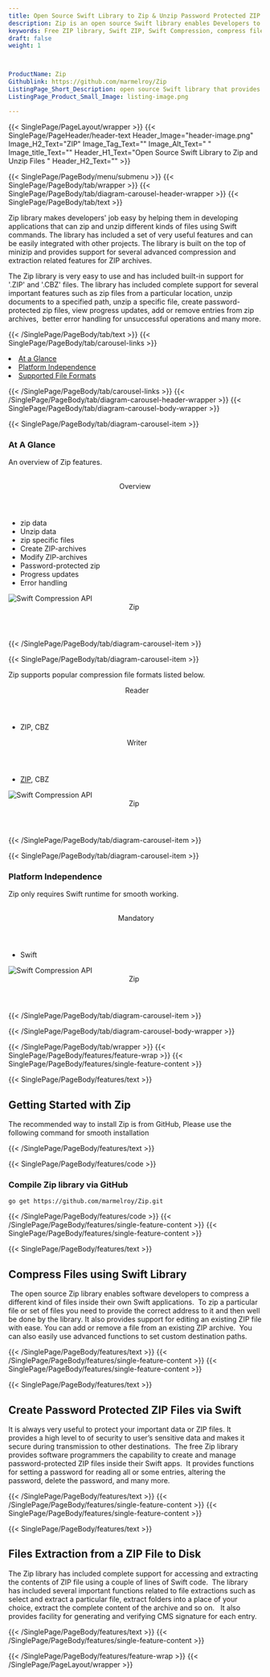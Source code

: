 ```yaml
---
title: Open Source Swift Library to Zip & Unzip Password Protected ZIP Files
description: Zip is an open source Swift library enables Developers to Open, create, update, delete & extract ZIP files & Password Protected Archives inside Swift Apps.
keywords: Free ZIP library, Swift ZIP, Swift Compression, compress files, decompress files, ZIP Swift API, Swift compression Library, Open Source Swift Library, Swift  Zip programming, create  zip archives, Opening zip archives, Modify ZIP archives, save archive to a file, List zip archive, password protected ZIP archives
draft: false
weight: 1



ProductName: Zip
Githublink: https://github.com/marmelroy/Zip
ListingPage_Short_Description: open source Swift library that provides functionality for creating, managing & extracting archives with ease using Swift code.
ListingPage_Product_Small_Image: listing-image.png 

---
```


{{< SinglePage/PageLayout/wrapper >}}
{{< SinglePage/PageHeader/header-text
Header_Image="header-image.png"
Image_H2_Text="ZIP"
Image_Tag_Text=""
Image_Alt_Text=" "
Image_title_Text=""
Header_H1_Text="Open Source Swift Library to Zip and Unzip Files "
Header_H2_Text="" >}}

{{< SinglePage/PageBody/menu/submenu >}}
{{< SinglePage/PageBody/tab/wrapper >}}
{{< SinglePage/PageBody/tab/diagram-carousel-header-wrapper >}}
{{< SinglePage/PageBody/tab/text >}}



<p>Zip library makes developers' job easy by helping them in developing applications that can zip and unzip different kinds of files using Swift commands. The library has included a set of very useful features and can be easily integrated with other projects. The library is built on the top of minizip and provides support for several advanced compression and extraction related features for ZIP archives.</p>
<p>The Zip library is very easy to use and has included built-in support for '.ZIP' and '.CBZ' files. The library has included complete support for several important features such as zip files from a particular location, unzip documents to a specified path, unzip a specific file, create password-protected zip files, view progress updates, add or remove entries from zip archives,  better error handling for unsuccessful operations and many more.</p>

{{< /SinglePage/PageBody/tab/text >}}
{{< SinglePage/PageBody/tab/carousel-links >}}

<li data-target="#diagramcarousel" data-slide-to="0"><a href="#">At a Glance</a></li>
<li data-target="#diagramcarousel" data-slide-to="2"><a href="#">Platform Independence</a></li>
<li data-target="#diagramcarousel" data-slide-to="1"><a class="activetab" href="#">Supported File Formats</a></li>


{{< /SinglePage/PageBody/tab/carousel-links >}}
{{< /SinglePage/PageBody/tab/diagram-carousel-header-wrapper >}}
{{< SinglePage/PageBody/tab/diagram-carousel-body-wrapper >}}

{{< SinglePage/PageBody/tab/diagram-carousel-item >}}
<h3>At A Glance</h3>
<p>An overview of Zip features.</p>
<div class="diagram1 d1-poi">
<div class="d1-row">
<div class="d1-col d1-left"> </div>
<!--/left-->
<div class="d1-col d1-right"><header>Overview</header>
<ul>
<li>zip data</li>
<li>Unzip data</li>
<li>zip specific files</li>
<li>Create ZIP-archives</li>
<li>Modify ZIP-archives</li>
<li>Password-protected zip</li>
<li>Progress updates</li>
<li>Error handling</li>
</ul>
</div>
<!--/right--></div>
<!--/row-->
<div class="d1-logo"><img class="bg-lite" src='listing-image.png' alt="Swift Compression API"><header>Zip </header><footer><small></small></footer></div>
<!--/logo--></div>
<!--/diagram1-->
{{< /SinglePage/PageBody/tab/diagram-carousel-item >}}

{{< SinglePage/PageBody/tab/diagram-carousel-item >}}
<p>Zip supports popular compression file formats listed below.</p>
<div class="diagram1 d2  d1-poi">
<div class="d1-row">
<div class="d1-col d1-left"><header><i class="fa fa-arrows-v "> </i> Reader</header>
<ul>
<li>ZIP, CBZ</li>
</ul>
</div>
<!--/left-->
<div class="d1-col d1-right"><header><i class="fa  fa-long-arrow-down"> </i> Writer</header>
<ul>
<li><a href="https://docs.fileformat.com/compression/zip/">ZIP</a>, CBZ</li>
</ul>
</div>
<!--/right--></div>
<!--/row-->
<div class="d1-logo"><img class="bg-lite" src='listing-image.png' alt="Swift Compression API"><header>Zip </header><footer><small></small></footer></div>
<!--/logo--></div>
<!--/diagram2-->
{{< /SinglePage/PageBody/tab/diagram-carousel-item >}}

{{< SinglePage/PageBody/tab/diagram-carousel-item >}}
<h3>Platform Independence</h3>
<p>Zip only requires Swift runtime for smooth working.</p>
<div class="diagram1 d1-poi">
<div class="d1-row">
<div class="d1-col d1-left"> </div>
<!--/left-->
<div class="d1-col d1-right"><header><i class="fa fa-cubes"> </i>Mandatory</header>
<ul>
<li>Swift</li>
</ul>
</div>
<!--/right--></div>
<!--/row-->
<div class="d1-logo"><img class="bg-lite" src='listing-image.png' alt="Swift Compression API"><header>Zip </header><footer><small></small></footer></div>
<!--/logo--></div>
<!--/diagram2 -->
{{< /SinglePage/PageBody/tab/diagram-carousel-item >}}

{{< /SinglePage/PageBody/tab/diagram-carousel-body-wrapper >}}

{{< /SinglePage/PageBody/tab/wrapper >}}
{{< SinglePage/PageBody/features/feature-wrap >}}
{{< SinglePage/PageBody/features/single-feature-content >}}

{{< SinglePage/PageBody/features/text >}}
<h2 class="h2title">Getting Started with Zip </h2>
<p>The recommended way to install Zip is from GitHub, Please use the following command for smooth installation</p>
{{< /SinglePage/PageBody/features/text >}}

{{< SinglePage/PageBody/features/code >}}
<h3>Compile Zip library via GitHub</h3>
<pre><code class="html">go get https://github.com/marmelroy/Zip.git<br></code></pre>


{{< /SinglePage/PageBody/features/code >}}
{{< /SinglePage/PageBody/features/single-feature-content >}}
{{< SinglePage/PageBody/features/single-feature-content >}}

{{< SinglePage/PageBody/features/text >}}
<h2 class="h2title">Compress Files using Swift Library</h2>
<p> The open source Zip library enables software developers to compress a different kind of files inside their own Swift applications.  To zip a particular file or set of files you need to provide the correct address to it and then well be done by the library. It also provides support for editing an existing ZIP file with ease. You can add or remove a file from an existing ZIP archive.  You can also easily use advanced functions to set custom destination paths.</p>

{{< /SinglePage/PageBody/features/text >}}
{{< /SinglePage/PageBody/features/single-feature-content >}}
{{< SinglePage/PageBody/features/single-feature-content >}}

{{< SinglePage/PageBody/features/text >}}
<h2 class="h2title">Create Password Protected ZIP Files via Swift</h2>
<p>It is always very useful to protect your important data or ZIP files. It provides a high level to of security to user’s sensitive data and makes it secure during transmission to other destinations.  The free Zip library provides software programmers the capability to create and manage password-protected ZIP files inside their Swift apps.  It provides functions for setting a password for reading all or some entries, altering the password, delete the password, and many more.</p>

{{< /SinglePage/PageBody/features/text >}}
{{< /SinglePage/PageBody/features/single-feature-content >}}
{{< SinglePage/PageBody/features/single-feature-content >}}

{{< SinglePage/PageBody/features/text >}}
<h2 class="h2title">Files Extraction from a ZIP File to Disk</h2>
<p>The Zip library has included complete support for accessing and extracting the contents of ZIP file using a couple of lines of Swift code.  The library has included several important functions related to file extractions such as select and extract a particular file, extract folders into a place of your choice, extract the complete content of the archive and so on.   It also provides facility for generating and verifying CMS signature for each entry.</p>

{{< /SinglePage/PageBody/features/text >}}
{{< /SinglePage/PageBody/features/single-feature-content >}}

{{< /SinglePage/PageBody/features/feature-wrap >}}
{{< /SinglePage/PageLayout/wrapper >}}